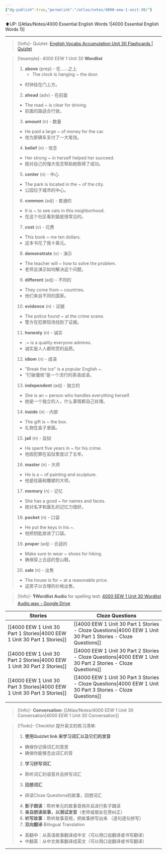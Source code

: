 ```yaml
---
{"dg-publish":true,"permalink":"/atlas/notes/4000-eew-1-unit-30/"}
---
```


⬆️UP: [[Atlas/Notes/4000 Essential English Words 1\|4000 Essential English Words 1]]

---
> [!info]- Quizlet: [English Vocabs Accumulation Unit 30 Flashcards | Quizlet](https://quizlet.com/my/973960992/english-vocabs-accumulation-unit-30-flash-cards/?i=1vbzw5&x=1jqt)

> [!example]- 4000 EEW 1 Unit 30 **Wordlist**
> 1. **above** (prep) - 在……之上  
> 	 - The clock is hanging ~ the door.  
> 	- 时钟挂在门上方。  
> 2. **ahead** (adv) - 在前面  
> 	- The road ~ is clear for driving.  
> 	- 前面的路适合行驶。  
> 3. **amount** (n) - 数量  
> 	- He paid a large ~ of money for the car.  
> 	- 他为那辆车支付了一大笔钱。  
> 4. **belief** (n) - 信念  
> 	- Her strong ~ in herself helped her succeed.  
> 	- 她对自己的强大信念帮助她取得了成功。  
> 5. **center** (n) - 中心  
> 	- The park is located in the ~ of the city.  
> 	- 公园位于城市的中心。  
> 6. **common** (adj) - 普通的  
> 	- It is ~ to see cats in this neighborhood.  
> 	- 在这个社区看到猫是很常见的。  
> 7. **cost** (v) - 花费  
> 	- This book ~ me ten dollars.  
> 	- 这本书花了我十美元。  
> 8. **demonstrate** (v) - 演示  
> 	- The teacher will ~ how to solve the problem.  
> 	- 老师会演示如何解决这个问题。  
> 9. **different** (adj) - 不同的  
> 	- They come from ~ countries.  
> 	- 他们来自不同的国家。  
> 10. **evidence** (n) - 证据  
> 	- The police found ~ at the crime scene.  
> 	- 警方在犯罪现场找到了证据。  
> 11. **honesty** (n) - 诚实  
> 	- .**~** is a quality everyone admires.  
> 	- 诚实是人人都欣赏的品质。  
> 12. **idiom** (n) - 成语  
> 	- "Break the ice" is a popular English ~.  
> 	- “打破僵局”是一个流行的英语成语。  
> 13. **independent** (adj) - 独立的  
> 	- She is an ~ person who handles everything herself.  
> 	- 她是一个独立的人，什么事情都自己处理。  
> 14. **inside** (n) - 内部  
> 	- The gift is ~ the box.  
> 	- 礼物在盒子里面。  
> 15. **jail** (n) - 监狱  
> 	- He spent five years in ~ for his crime.  
> 	- 他因犯罪在监狱里度过了五年。  
> 16. **master** (n) - 大师  
> 	- He is a ~ of painting and sculpture.  
> 	- 他是绘画和雕塑的大师。  
> 17. **memory** (n) - 记忆  
> 	- She has a good ~ for names and faces.  
> 	- 她对名字和面孔的记忆力很好。  
> 18. **pocket** (n) - 口袋  
> 	- He put the keys in his ~.  
> 	- 他把钥匙放进了口袋。  
> 19. **proper** (adj) - 合适的  
> 	- Make sure to wear ~ shoes for hiking.  
> 	- 确保穿上合适的登山鞋。  
> 20. **sale** (n) - 出售  
> 	- The house is for ~ at a reasonable price.  
> 	- 这房子以合理的价格出售。  

> [!info]- 🎙️**Wordlist Audio** for spelling test: [4000 EEW 1 Unit 30 Wordlist Audio.wav - Google Drive](https://drive.google.com/file/d/1ahh3Qc26-ih1AEjiUyKmFOYbbU548Pcn/view?usp=drive_link)

| Stories                               | Cloze Questions                                         |
| ------------------------------------- | ------------------------------------------------------- |
| [[4000 EEW 1 Unit 30 Part 1 Stories\|4000 EEW 1 Unit 30 Part 1 Stories]] | [[4000 EEW 1 Unit 30 Part 1 Stories - Cloze Questions\|4000 EEW 1 Unit 30 Part 1 Stories - Cloze Questions]] |
| [[4000 EEW 1 Unit 30 Part 2 Stories\|4000 EEW 1 Unit 30 Part 2 Stories]] | [[4000 EEW 1 Unit 30 Part 2 Stories - Cloze Questions\|4000 EEW 1 Unit 30 Part 2 Stories - Cloze Questions]] |
| [[4000 EEW 1 Unit 30 Part 3 Stories\|4000 EEW 1 Unit 30 Part 3 Stories]] | [[4000 EEW 1 Unit 30 Part 3 Stories - Cloze Questions\|4000 EEW 1 Unit 30 Part 3 Stories - Cloze Questions]] |
|                                       |                                                         |

> [!info]- **Conversation**: [[Atlas/Notes/4000 EEW 1 Unit 30 Conversation\|4000 EEW 1 Unit 30 Conversation]]

> [!Todo]- Checklist 提升英文的练习清单:
> 1. **使用Quizlet link 来学习词汇以及它们的发音** 
>	- 确保你记得词汇的意思 
>	- 确保你能够念出词汇的音 
> 2. **学习拼写词汇** 
>	- 聆听词汇的语音并且拼写词汇 
> 3. **回想词汇**
>	- 研读Cloze Questions的故事，回想词汇 
> 4. **影子跟读**：聆听单元的故事音频并且进行影子跟读 
> 5. **亲自朗读故事，以测试发音**（老师或朋友在旁纠正）
> 6. **听写故事**：聆听故事音频，把故事拼写出来 （逐句逐句拼写）
> 7. **双向翻译** Bilingual Translation 
>	- 英翻中：从英语故事翻译成中文（可以用口说翻译或书写翻译）
>	- 中翻英：从中文故事翻译成英文（可以用口说翻译或书写翻译）

---

